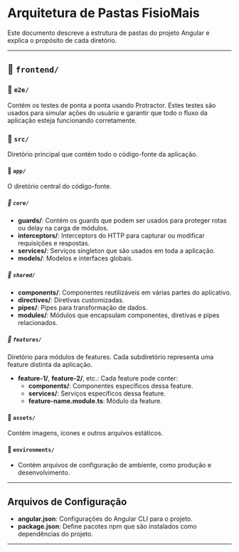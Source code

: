 # Arquitetura de Pastas FisioMais

Este documento descreve a estrutura de pastas do projeto Angular e explica o propósito de cada diretório.

---

## 📂 `frontend/`

### 📂 `e2e/`

Contém os testes de ponta a ponta usando Protractor. Estes testes são usados para simular ações do usuário e garantir que todo o fluxo da aplicação esteja funcionando corretamente.

### 📂 `src/`

Diretório principal que contém todo o código-fonte da aplicação.

#### 📂 `app/`

O diretório central do código-fonte.

##### 📂 `core/`

- **guards/**: Contém os guards que podem ser usados para proteger rotas ou delay na carga de módulos.
- **interceptors/**: Interceptors do HTTP para capturar ou modificar requisições e respostas.
- **services/**: Serviços singleton que são usados em toda a aplicação.
- **models/**: Modelos e interfaces globais.

##### 📂 `shared/`

- **components/**: Componentes reutilizáveis em várias partes do aplicativo.
- **directives/**: Diretivas customizadas.
- **pipes/**: Pipes para transformação de dados.
- **modules/**: Módulos que encapsulam componentes, diretivas e pipes relacionados.

##### 📂 `features/`

Diretório para módulos de features. Cada subdiretório representa uma feature distinta da aplicação.

- **feature-1/**, **feature-2/**, etc.: Cada feature pode conter:
  - **components/**: Componentes específicos dessa feature.
  - **services/**: Serviços específicos dessa feature.
  - **feature-name.module.ts**: Módulo da feature.

#### 📂 `assets/`

Contém imagens, ícones e outros arquivos estáticos.

#### 📂 `environments/`

- Contém arquivos de configuração de ambiente, como produção e desenvolvimento.

---

## Arquivos de Configuração

- **angular.json**: Configurações do Angular CLI para o projeto.
- **package.json**: Define pacotes npm que são instalados como dependências do projeto.

---
